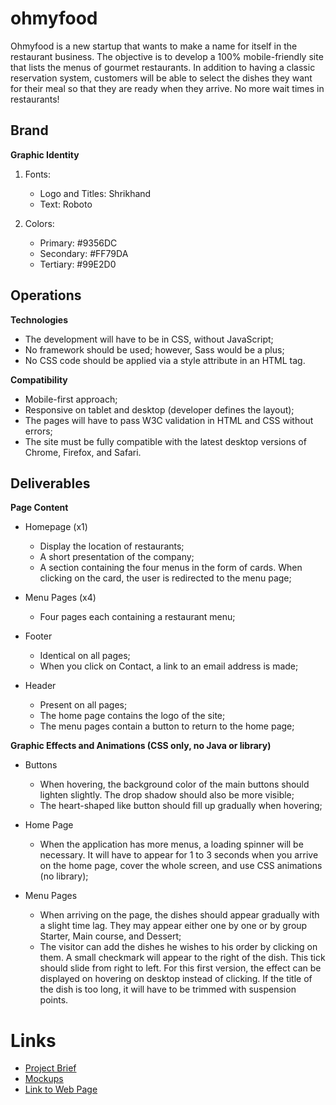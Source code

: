 # ohmyfood
Ohmyfood is a new startup that wants to make a name for itself in the restaurant business. The objective is to develop a 100% mobile-friendly site that lists the menus of gourmet restaurants. In addition to having a classic reservation system, customers will be able to select the dishes they want for their meal so that they are ready when they arrive. No more wait times in restaurants!

## Brand
**Graphic Identity**
1. Fonts:
   - Logo and Titles: Shrikhand
   - Text: Roboto

2. Colors:
   - Primary: #9356DC
   - Secondary: #FF79DA
   - Tertiary: #99E2D0

## Operations
**Technologies**
  * The development will have to be in CSS, without JavaScript;
  * No framework should be used; however, Sass would be a plus;
  * No CSS code should be applied via a style attribute in an HTML tag.

**Compatibility**
  * Mobile-first approach;
  * Responsive on tablet and desktop (developer defines the layout);
  * The pages will have to pass W3C validation in HTML and CSS without errors;
  * The site must be fully compatible with the latest desktop versions of Chrome, Firefox, and Safari.

## Deliverables
**Page Content**
  * Homepage (x1)
    * Display the location of restaurants;
    * A short presentation of the company; 
    * A section containing the four menus in the form of cards. When clicking on the card, the user is redirected to the menu page;

  * Menu Pages (x4)
    * Four pages each containing a restaurant menu;

  * Footer
    * Identical on all pages;
    * When you click on Contact, a link to an email address is made;

   * Header
     * Present on all pages;
     * The home page contains the logo of the site;
     * The menu pages contain a button to return to the home page;

**Graphic Effects and Animations (CSS only, no Java or library)**
  * Buttons
    * When hovering, the background color of the main buttons should lighten slightly. The drop shadow should also be more visible;
    * The heart-shaped like button should fill up gradually when hovering;
  
  * Home Page
    * When the application has more menus, a loading spinner will be necessary. It will have to appear for 1 to 3 seconds when you arrive on the home page, cover the whole screen, and use CSS animations (no library);

  * Menu Pages
    * When arriving on the page, the dishes should appear gradually with a slight time lag. They may appear either one by one or by group Starter, Main course, and Dessert;
    * The visitor can add the dishes he wishes to his order by clicking on them. A small checkmark will appear to the right of the dish. This tick should slide from right to left. For this first version, the effect can be displayed on hovering on desktop instead of clicking. If the title of the dish is too long, it will have to be trimmed with suspension points. 

# Links
  * [Project Brief](https://s3-eu-west-1.amazonaws.com/course.oc-static.com/projects/Web%20Developer%20P3/Creative%20Brief%20-%20Ohmyfood!.pdf)
  * [Mockups](https://course.oc-static.com/projects/Front-End+V2/P3+CSS+animations/Projet+3+-+ohmyfood+EN.zip)
  * [Link to Web Page](https://giuliakezerle.github.io/ohmyfood/index.html)
